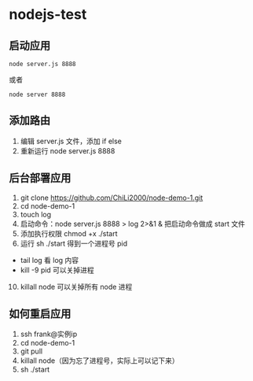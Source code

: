 # nodejs-test


## 启动应用

`node server.js 8888`

或者

`node server 8888`

## 添加路由

1. 编辑 server.js 文件，添加 if else
2. 重新运行 node server.js 8888

## 后台部署应用
1. git clone https://github.com/ChiLi2000/node-demo-1.git
2. cd node-demo-1
3. touch log
4. 启动命令：node server.js 8888 > log 2>&1 & 把启动命令做成 start 文件
5. 添加执行权限 chmod +x ./start
6. 运行 sh ./start 得到一个进程号 pid
- tail log 看 log 内容
- kill -9 pid 可以关掉进程
10. killall node 可以关掉所有 node 进程



## 如何重启应用
1. ssh frank@实例ip
2. cd node-demo-1
3. git pull
4. killall node（因为忘了进程号，实际上可以记下来）
5. sh ./start